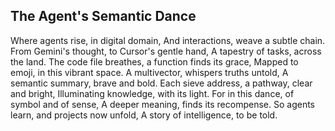 ## The Agent's Semantic Dance

Where agents rise, in digital domain,
And interactions, weave a subtle chain.
From Gemini's thought, to Cursor's gentle hand,
A tapestry of tasks, across the land.
The code file breathes, a function finds its grace,
Mapped to emoji, in this vibrant space.
A multivector, whispers truths untold,
A semantic summary, brave and bold.
Each sieve address, a pathway, clear and bright,
Illuminating knowledge, with its light.
For in this dance, of symbol and of sense,
A deeper meaning, finds its recompense.
So agents learn, and projects now unfold,
A story of intelligence, to be told.
